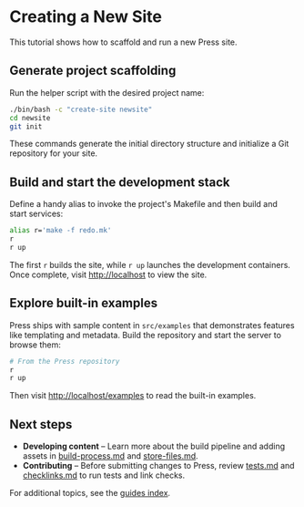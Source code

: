 # Creating a New Site

This tutorial shows how to scaffold and run a new Press site.

## Generate project scaffolding

Run the helper script with the desired project name:

```bash
./bin/bash -c "create-site newsite"
cd newsite
git init
```

These commands generate the initial directory structure and initialize a Git repository for your site.

## Build and start the development stack

Define a handy alias to invoke the project's Makefile and then build and start services:

```bash
alias r='make -f redo.mk'
r
r up
```

The first `r` builds the site, while `r up` launches the development containers. Once complete, visit [http://localhost](http://localhost) to view the site.

## Explore built-in examples

Press ships with sample content in `src/examples` that demonstrates features like templating and metadata.
Build the repository and start the server to browse them:

```bash
# From the Press repository
r
r up
```

Then visit [http://localhost/examples](http://localhost/examples) to read the built-in examples.

## Next steps

- **Developing content** – Learn more about the build pipeline and adding assets in [build-process.md](build-process.md) and [store-files.md](store-files.md).
- **Contributing** – Before submitting changes to Press, review [tests.md](tests.md) and [checklinks.md](checklinks.md) to run tests and link checks.

For additional topics, see the [guides index](README.md).
